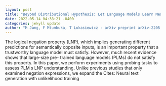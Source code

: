 ```yaml
--- 
layout: post 
title: "Beyond Distributional Hypothesis: Let Language Models Learn Meaning-Text Correspondence" 
date: 2022-05-14 04:38:21 -0400 
categories: jekyll update 
author: "M Jang, F Mtumbuka, T Lukasiewicz - arXiv preprint arXiv:2205.03815, 2022" 
--- 
```

The logical negation property (LNP), which implies generating different predictions for semantically opposite inputs, is an important property that a trustworthy language model must satisfy. However, much recent evidence shows that large-size pre- trained language models (PLMs) do not satisfy this property. In this paper, we perform experiments using probing tasks to assess PLM s LNP understanding. Unlike previous studies that only examined negation expressions, we expand the Cites: Neural text generation with unlikelihood training